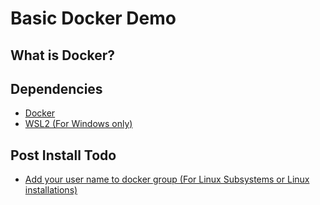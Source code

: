 # Basic Docker Demo

## What is Docker?


## Dependencies
- [Docker](https://docs.docker.com/desktop/)
- [WSL2 (For Windows only)](https://docs.microsoft.com/en-us/windows/wsl/install)


## Post Install Todo
- [Add your user name to docker group (For Linux Subsystems or Linux installations)](https://docs.docker.com/engine/install/linux-postinstall/)

